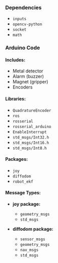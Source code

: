### Dependencies
- `inputs`
- `opencv-python`
- `socket`
- `math`

### Arduino Code

#### Includes:
- Metal detector
- Alarm (buzzer)
- Magnet (gripper)
- Encoders

#### Libraries:
- `QuadratureEncoder`
- `ros`
- `rosserial`
- `rosserial_arduino`
- `EnableInterrupt`
- `std_msgs/Int32.h`
- `std_msgs/Int16.h`
- `std_msgs/Int8.h`

#### Packages:
- `joy`
- `diffodom`
- `robot_ekf`

#### Message Types:

  - **joy package:**
    - `geometry_msgs`
    - `std_msgs`

  - **diffodom package:**
    - `sensor_msgs`
    - `geometry_msgs`
    - `nav_msgs`
    - `std_msgs`
